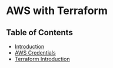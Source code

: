 # AWS with Terraform

## Table of Contents

- [Introduction](docs/introduction.md)
- [AWS Credentials](docs/aws-credentials.md)
- [Terraform Introduction](docs/terraform-introduction.md)

